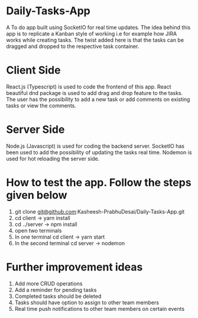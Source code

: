 # Daily-Tasks-App

A To do app built using SocketIO for real time updates. The idea behind this app is to replicate a Kanban style of working i.e for example how JIRA works while creating tasks. The twist added here is that the tasks can be dragged and dropped to the respective task container.

# Client Side
React.js (Typescript) is used to code the frontend of this app. React beautiful dnd package is used to add drag and drop feature to the tasks. The user has the possibility to add a new task or add comments on existing tasks or view the comments. 

# Server Side
Node.js (Javascript) is used for coding the backend server. SocketIO has been used to add the possibility of updating the tasks real time. Nodemon is used for hot reloading the server side.

# How to test the app. Follow the steps given below
1) git clone git@github.com:Kasheesh-PrabhuDesai/Daily-Tasks-App.git
2) cd client -> yarn install
3) cd ../server -> npm install 
4) open two terminals 
5) In one terminal cd client -> yarn start
6) In the second terminal cd server -> nodemon

# Further improvement ideas 
1) Add more CRUD operations
2) Add a reminder for pending tasks
3) Completed tasks should be deleted
4) Tasks should have option to assign to other team members
5) Real time push notifications to other team members on certain events

